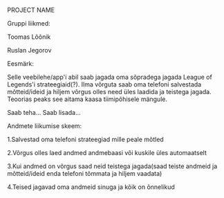 PROJECT NAME

Gruppi liikmed:

Toomas Lõõnik

Ruslan Jegorov

Eesmärk:

Selle veebilehe/app'i abil saab jagada oma sõpradega jagada League of Legends'i
strateegiaid(?). Ilma võrguta saab oma telefoni salvestada mõtteid/ideid ja hiljem 
võrgus olles need üles laadida ja teistega jagada. Teoorias peaks see aitama kaasa 
tiimipõhisele mängule.

Saab teha...
Saab lisada...

Andmete liikumise skeem:

1.Salvestad oma telefoni strateegiad mille peale mõtled

2.Võrgus olles laed andmed andmebaasi või kuskile üles automaatselt

3.Kui andmed on võrgus saad neid teistega jagada(saad teiste andmeid ja
mõtteid/ideid enda telefoni tõmmata ja hiljem vaadata)

4.Teised jagavad oma andmeid sinuga ja kõik on õnnelikud